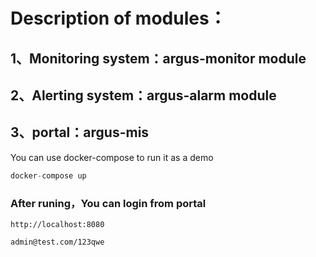 # Description of modules：

## 1、Monitoring system：argus-monitor module
## 2、Alerting system：argus-alarm module
## 3、portal：argus-mis

You can use docker-compose to run it as a demo
```java
docker-compose up
```
### After runing，You can login from portal
    
    http://localhost:8080
    
    admin@test.com/123qwe
